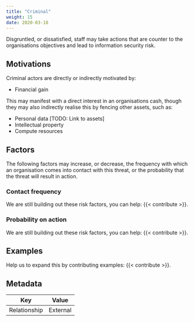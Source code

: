 ```yaml
---
title: "Criminal"
weight: 15
date: 2020-03-18
---
```


Disgruntled, or dissatisfied, staff may take actions that are counter to the organisations objectives and lead to information security risk.

## Motivations

Criminal actors are directly or indirectly motivated by:

- Financial gain

This may manifest with a direct interest in an organisations cash, though they may also indirectly realise this by fencing other assets, such as:

- Personal data [TODO: Link to assets]
- Intellectual property
- Compute resources

## Factors

The following factors may increase, or decrease, the frequency with which an organisation comes into contact with this threat, or the probability that the threat will result in action.

### Contact frequency
We are still building out these risk factors, you can help: {{< contribute >}}.

### Probability on action
We are still building out these risk factors, you can help: {{< contribute >}}.

## Examples

Help us to expand this by contributing examples: {{< contribute >}}.

## Metadata

| Key | Value |
|---|---|
| Relationship | External |
